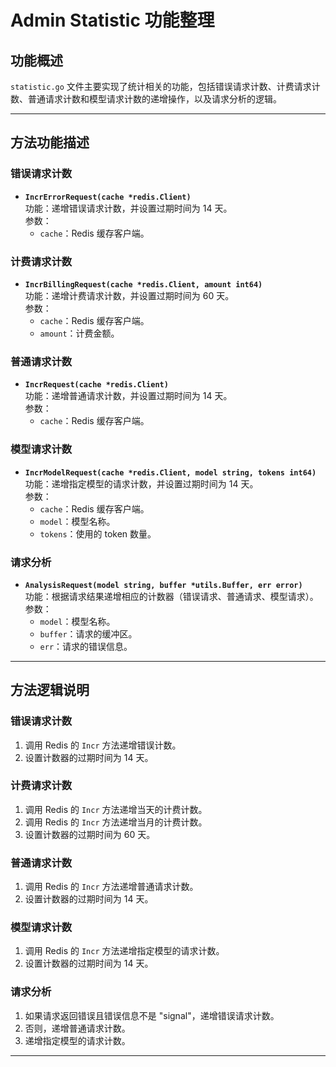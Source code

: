 # Admin Statistic 功能整理

## 功能概述
`statistic.go` 文件主要实现了统计相关的功能，包括错误请求计数、计费请求计数、普通请求计数和模型请求计数的递增操作，以及请求分析的逻辑。

---

## 方法功能描述

### 错误请求计数
- **`IncrErrorRequest(cache *redis.Client)`**  
  功能：递增错误请求计数，并设置过期时间为 14 天。  
  参数：
  - `cache`：Redis 缓存客户端。

### 计费请求计数
- **`IncrBillingRequest(cache *redis.Client, amount int64)`**  
  功能：递增计费请求计数，并设置过期时间为 60 天。  
  参数：
  - `cache`：Redis 缓存客户端。
  - `amount`：计费金额。

### 普通请求计数
- **`IncrRequest(cache *redis.Client)`**  
  功能：递增普通请求计数，并设置过期时间为 14 天。  
  参数：
  - `cache`：Redis 缓存客户端。

### 模型请求计数
- **`IncrModelRequest(cache *redis.Client, model string, tokens int64)`**  
  功能：递增指定模型的请求计数，并设置过期时间为 14 天。  
  参数：
  - `cache`：Redis 缓存客户端。
  - `model`：模型名称。
  - `tokens`：使用的 token 数量。

### 请求分析
- **`AnalysisRequest(model string, buffer *utils.Buffer, err error)`**  
  功能：根据请求结果递增相应的计数器（错误请求、普通请求、模型请求）。  
  参数：
  - `model`：模型名称。
  - `buffer`：请求的缓冲区。
  - `err`：请求的错误信息。

---

## 方法逻辑说明

### 错误请求计数
1. 调用 Redis 的 `Incr` 方法递增错误计数。
2. 设置计数器的过期时间为 14 天。

### 计费请求计数
1. 调用 Redis 的 `Incr` 方法递增当天的计费计数。
2. 调用 Redis 的 `Incr` 方法递增当月的计费计数。
3. 设置计数器的过期时间为 60 天。

### 普通请求计数
1. 调用 Redis 的 `Incr` 方法递增普通请求计数。
2. 设置计数器的过期时间为 14 天。

### 模型请求计数
1. 调用 Redis 的 `Incr` 方法递增指定模型的请求计数。
2. 设置计数器的过期时间为 14 天。

### 请求分析
1. 如果请求返回错误且错误信息不是 "signal"，递增错误请求计数。
2. 否则，递增普通请求计数。
3. 递增指定模型的请求计数。

---
